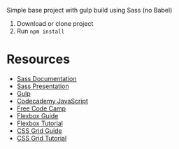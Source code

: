 Simple base project with gulp build using Sass (no Babel)

1. Download or clone project
2. Run `npm install`

# Resources
* [Sass Documentation](http://sass-lang.com/)
* [Sass Presentation](http://www.sassshop.com/#/)
* [Gulp](https://gulpjs.com/)
* [Codecademy JavaScript](https://www.codecademy.com/learn/javascript)
* [Free Code Camp](https://www.freecodecamp.org/)
* [Flexbox Guide](https://css-tricks.com/snippets/css/a-guide-to-flexbox/)
* [Flexbox Tutorial](http://flexboxfroggy.com/)
* [CSS Grid Guide](https://css-tricks.com/snippets/css/complete-guide-grid/)
* [CSS Grid Tutorial](http://cssgridgarden.com/)
